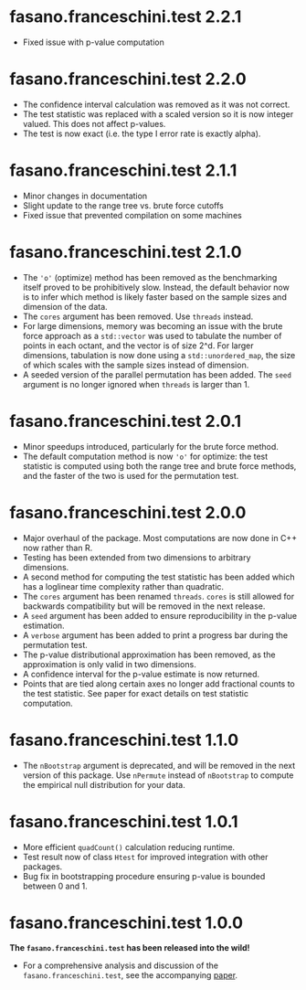 # fasano.franceschini.test 2.2.1
* Fixed issue with p-value computation

# fasano.franceschini.test 2.2.0
* The confidence interval calculation was removed as it was not correct.
* The test statistic was replaced with a scaled version so it is now integer valued. This does not affect p-values.
* The test is now exact (i.e. the type I error rate is exactly alpha).
 
# fasano.franceschini.test 2.1.1
* Minor changes in documentation
* Slight update to the range tree vs. brute force cutoffs
* Fixed issue that prevented compilation on some machines

# fasano.franceschini.test 2.1.0
* The `'o'` (optimize) method has been removed as the benchmarking itself proved to be prohibitively slow. Instead, the default behavior now is to infer which method is likely faster based on the sample sizes and dimension of the data.
* The `cores` argument has been removed. Use `threads` instead.
* For large dimensions, memory was becoming an issue with the brute force approach as a `std::vector` was used to tabulate the number of points in each octant, and the vector is of size 2^d. For larger dimensions, tabulation is now done using a `std::unordered_map`, the size of which scales with the sample sizes instead of dimension.
* A seeded version of the parallel permutation has been added. The `seed` argument is no longer ignored when `threads` is larger than 1.

# fasano.franceschini.test 2.0.1
* Minor speedups introduced, particularly for the brute force method.
* The default computation method is now `'o'` for optimize: the test statistic is computed using both the range tree and brute force methods, and the faster of the two is used for the permutation test.

# fasano.franceschini.test 2.0.0
* Major overhaul of the package. Most computations are now done in C++ now rather than R.
* Testing has been extended from two dimensions to arbitrary dimensions.
* A second method for computing the test statistic has been added which has a loglinear time complexity rather than quadratic.
* The `cores` argument has been renamed `threads`. `cores` is still allowed for backwards compatibility but will be removed in the next release.
* A `seed` argument has been added to ensure reproducibility in the p-value estimation.
* A `verbose` argument has been added to print a progress bar during the permutation test.
* The p-value distributional approximation has been removed, as the approximation is only valid in two dimensions.
* A confidence interval for the p-value estimate is now returned.
* Points that are tied along certain axes no longer add fractional counts to the test statistic. See paper for exact details on test statistic computation. 

# fasano.franceschini.test 1.1.0

* The `nBootstrap` argument is deprecated, and will be removed in the next version of this package. Use `nPermute` instead of `nBootstrap` to compute the empirical null distribution for your data.

# fasano.franceschini.test 1.0.1

* More efficient `quadCount()` calculation reducing runtime.
* Test result now of class `Htest` for improved integration with other packages.
* Bug fix in bootstrapping procedure ensuring p-value is bounded between 0 and 1.

# fasano.franceschini.test 1.0.0

**The `fasano.franceschini.test` has been released into the wild!**
  
* For a comprehensive analysis and discussion of the `fasano.franceschini.test`, see the accompanying [paper](https://arxiv.org/abs/2106.10539).

